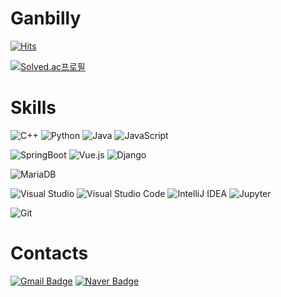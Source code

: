 # Ganbilly
[![Hits](https://hits.seeyoufarm.com/api/count/incr/badge.svg?url=https%3A%2F%2Fgithub.com%2FGanbilly%2F&count_bg=%2379C83D&title_bg=%23555555&icon=&icon_color=%23E7E7E7&title=hits&edge_flat=false)](https://hits.seeyoufarm.com)

[![Solved.ac프로필](http://mazassumnida.wtf/api/v2/generate_badge?boj=es1533)](https://solved.ac/es1533)


# Skills
![C++](https://img.shields.io/badge/C++-blue.svg?&style=for-the-badge&logo=c%2B%2B&logoColor=white)
![Python](https://img.shields.io/badge/Python-3776AB.svg?&style=for-the-badge&logo=Python&logoColor=white)
![Java](https://img.shields.io/badge/JAVA-007396?style=for-the-badge&logo=java&logoColor=white)
![JavaScript](https://img.shields.io/badge/JavaScript-F7DF1E.svg?&style=for-the-badge&logo=JavaScript&logoColor=white)


![SpringBoot](https://img.shields.io/badge/SpringBoot-6DB33F.svg?&style=for-the-badge&logo=SpringBoot&logoColor=white)
![Vue.js](https://img.shields.io/badge/Vue.js-4FC08D.svg?&style=for-the-badge&logo=Vue.js&logoColor=white)
![Django](https://img.shields.io/badge/Django-092E20.svg?&style=for-the-badge&logo=Django&logoColor=white)


![MariaDB](https://img.shields.io/badge/MariaDB-003545.svg?&style=for-the-badge&logo=MariaDB&logoColor=white)


![Visual Studio](https://img.shields.io/badge/Visual%20Studio-5C2D91.svg?&style=for-the-badge&logo=Visual%20Studio&logoColor=white)
![Visual Studio Code](https://img.shields.io/badge/Visual%20Studio%20Code-007ACC.svg?&style=for-the-badge&logo=Visual%20Studio%20Code&logoColor=white)
![IntelliJ IDEA](https://img.shields.io/badge/Intellij%20IDEA-000000.svg?&style=for-the-badge&logo=IntelliJ%20IDEA&logoColor=white)
![Jupyter](http://img.shields.io/badge/Jupyter-F37626.svg?style=for-the-badge&logo=Jupyter&logoColor=white)

![Git](http://img.shields.io/badge/Git-F05032.svg?style=for-the-badge&logo=Git&logoColor=white)


# Contacts
[![Gmail Badge](http://img.shields.io/badge/Gmail-d14836?style=flat-square&logo=Gmail&logoColor=white&link=mailto:les1533@gmail.com)](mailto:les1533@gmail.com)
[![Naver Badge](http://img.shields.io/badge/Naver-03C75A?style=flat-square&logo=Naver&logoColor=white&link=mailto:es1533@naver.com)](mailto:es1533@naver.com)

<!--
**Ganbilly/Ganbilly** is a ✨ _special_ ✨ repository because its `README.md` (this file) appears on your GitHub profile.

Here are some ideas to get you started:

- 🔭 I’m currently working on ...
- 🌱 I’m currently learning ...
- 👯 I’m looking to collaborate on ...
- 🤔 I’m looking for help with ...
- 💬 Ask me about ...
- 📫 How to reach me: ...
- 😄 Pronouns: ...
- ⚡ Fun fact: ...
-->

